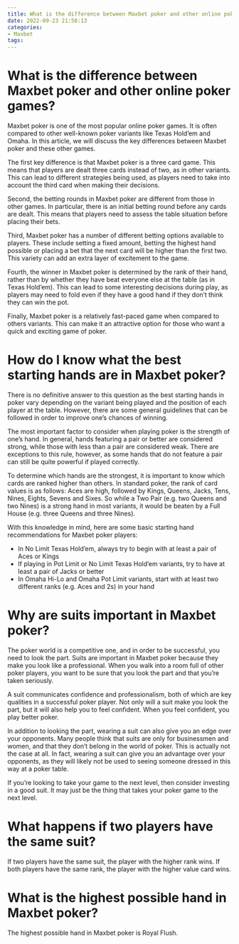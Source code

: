 ```yaml
---
title: What is the difference between Maxbet poker and other online poker games
date: 2022-09-23 21:58:13
categories:
- Maxbet
tags:
---
```



#  What is the difference between Maxbet poker and other online poker games?

Maxbet poker is one of the most popular online poker games. It is often compared to other well-known poker variants like Texas Hold’em and Omaha. In this article, we will discuss the key differences between Maxbet poker and these other games.

The first key difference is that Maxbet poker is a three card game. This means that players are dealt three cards instead of two, as in other variants. This can lead to different strategies being used, as players need to take into account the third card when making their decisions.

Second, the betting rounds in Maxbet poker are different from those in other games. In particular, there is an initial betting round before any cards are dealt. This means that players need to assess the table situation before placing their bets.

Third, Maxbet poker has a number of different betting options available to players. These include setting a fixed amount, betting the highest hand possible or placing a bet that the next card will be higher than the first two. This variety can add an extra layer of excitement to the game.

Fourth, the winner in Maxbet poker is determined by the rank of their hand, rather than by whether they have beat everyone else at the table (as in Texas Hold’em). This can lead to some interesting decisions during play, as players may need to fold even if they have a good hand if they don’t think they can win the pot.

Finally, Maxbet poker is a relatively fast-paced game when compared to others variants. This can make it an attractive option for those who want a quick and exciting game of poker.

#  How do I know what the best starting hands are in Maxbet poker?

There is no definitive answer to this question as the best starting hands in poker vary depending on the variant being played and the position of each player at the table. However, there are some general guidelines that can be followed in order to improve one’s chances of winning.

The most important factor to consider when playing poker is the strength of one’s hand. In general, hands featuring a pair or better are considered strong, while those with less than a pair are considered weak. There are exceptions to this rule, however, as some hands that do not feature a pair can still be quite powerful if played correctly.

To determine which hands are the strongest, it is important to know which cards are ranked higher than others. In standard poker, the rank of card values is as follows: Aces are high, followed by Kings, Queens, Jacks, Tens, Nines, Eights, Sevens and Sixes. So while a Two Pair (e.g. two Queens and two Nines) is a strong hand in most variants, it would be beaten by a Full House (e.g. three Queens and three Nines).

With this knowledge in mind, here are some basic starting hand recommendations for Maxbet poker players:


* In No Limit Texas Hold’em, always try to begin with at least a pair of Aces or Kings
* If playing in Pot Limit or No Limit Texas Hold’em variants, try to have at least a pair of Jacks or better
* In Omaha Hi-Lo and Omaha Pot Limit variants, start with at least two different ranks (e.g. Aces and 2s) in your hand

#  Why are suits important in Maxbet poker?

The poker world is a competitive one, and in order to be successful, you need to look the part. Suits are important in Maxbet poker because they make you look like a professional. When you walk into a room full of other poker players, you want to be sure that you look the part and that you’re taken seriously.

A suit communicates confidence and professionalism, both of which are key qualities in a successful poker player. Not only will a suit make you look the part, but it will also help you to feel confident. When you feel confident, you play better poker.

In addition to looking the part, wearing a suit can also give you an edge over your opponents. Many people think that suits are only for businessmen and women, and that they don’t belong in the world of poker. This is actually not the case at all. In fact, wearing a suit can give you an advantage over your opponents, as they will likely not be used to seeing someone dressed in this way at a poker table.

If you’re looking to take your game to the next level, then consider investing in a good suit. It may just be the thing that takes your poker game to the next level.

#  What happens if two players have the same suit?

If two players have the same suit, the player with the higher rank wins. If both players have the same rank, the player with the higher value card wins.

#  What is the highest possible hand in Maxbet poker?

The highest possible hand in Maxbet poker is Royal Flush.